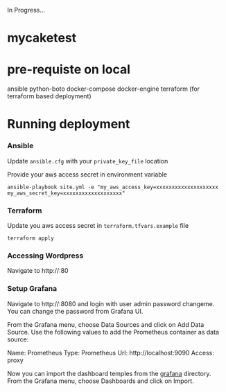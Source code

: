 In Progress...
# mycaketest

# pre-requiste on local

ansible
python-boto
docker-compose
docker-engine
terraform (for terraform based deployment)

# Running deployment

### Ansible

Update `ansible.cfg` with your `private_key_file` location

Provide your aws access secret in environment variable

```
ansible-playbook site.yml -e "my_aws_access_key=xxxxxxxxxxxxxxxxxxxx my_aws_secret_key=xxxxxxxxxxxxxxxxxxx"

```

### Terraform

Update you aws access secret in `terraform.tfvars.example` file

``` 
terraform apply 
```

### Accessing Wordpress

Navigate to http://<host-ip>:80

### Setup Grafana

Navigate to http://<host-ip>:8080 and login with user admin password changeme. You can change the password from Grafana UI.

From the Grafana menu, choose Data Sources and click on Add Data Source. Use the following values to add the Prometheus container as data source:

Name: Prometheus
Type: Prometheus
Url: http://localhost:9090
Access: proxy

Now you can import the dashboard temples from the [grafana](https://github.com/ravibhure/mycaketest/tree/master/grafana) directory. From the Grafana menu, choose Dashboards and click on Import.


